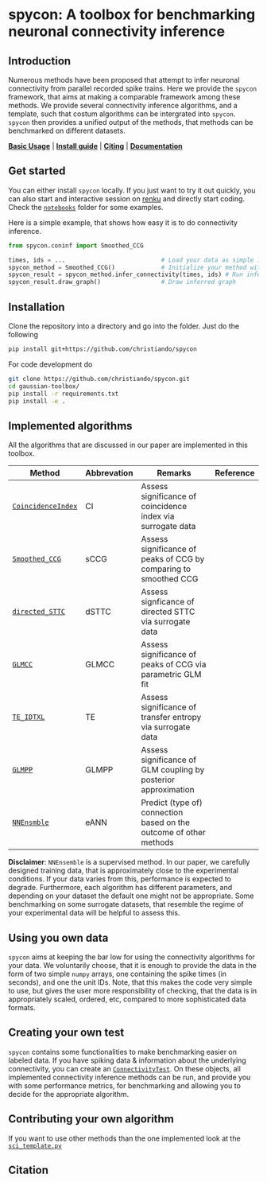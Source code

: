 # spycon: A toolbox for benchmarking neuronal connectivity inference
## Introduction

Numerous methods have been proposed that attempt to infer neuronal connectivity from parallel recorded spike trains. 
Here we provide the `spycon` framework, that aims at making a comparable framework among these methods. We provide several 
connectivity inference algorithms, and a template, such that costum algorithms can be intergrated into `spycon`. `spycon`
then provides a unified output of the methods, that methods can be benchmarked on different datasets.

[**Basic Usage**](#basics) | [**Install guide**](#installation) | [**Citing**](#citation) | [**Documentation**]()

## Get started

You can either install `spycon` locally. If you just want to try it out quickly, you can also start and interactive 
session on [renku](https://renkulab.io/projects/christian.donner/spycon) and directly start coding. Check the [`notebooks`](notebooks) folder for some examples.

Here is a simple example, that shows how easy it is to do connectivity inference.

```python
from spycon.coninf import Smoothed_CCG

times, ids = ...                           # Load your data as simple 1D numpy arrays
spycon_method = Smoothed_CCG()             # Initialize your method with default parameters
spycon_result = spycon_method.infer_connectivity(times, ids) # Run inference
spycon_result.draw_graph()                 # Draw inferred graph
```

## Installation

Clone the repository into a directory and go into the folder. Just do the following

```bash
pip install git+https://github.com/christiando/spycon
```

For code development do
```bash
git clone https://github.com/christiando/spycon.git
cd gaussian-toolbox/
pip install -r requirements.txt
pip install -e .
```

## Implemented algorithms

All the algorithms that are discussed in our paper are implemented in this toolbox.

| Method             | Abbrevation | Remarks                                                            | Reference |
|--------------------|-------------|--------------------------------------------------------------------|-----------|
| [`CoincidenceIndex`](spycon/coninf/sci_ci.py) | CI          | Assess significance of coincidence index via surrogate data        |           |
| [`Smoothed_CCG`](spycon/coninf/sci_sccg.py)     | sCCG        | Assess significance of peaks of CCG by comparing to smoothed CCG   |           |
| [`directed_STTC`](spycon/coninf/sci_dsttc.py)     | dSTTC       | Assess signficance of directed STTC via surrogate data             |           |
| [`GLMCC`](spycon/coninf/sci_glmcc.py)             | GLMCC       | Assess significance of peaks of CCG via parametric GLM fit         |           |
| [`TE_IDTXL`](spycon/coninf/sci_idtxl.py)          | TE          | Assess significance of transfer entropy via surrogate data         |           |
| [`GLMPP`](spycon/coninf/sci_glmpp.py)             | GLMPP       | Assess significance of GLM coupling by posterior approximation     |           |
| [`NNEnsmble`](spycon/coninf/sci_ensemble.py)         | eANN        | Predict (type of) connection based on the outcome of other methods |           |

__Disclaimer__: `NNEnsemble` is a supervised method. In our paper, we carefully designed training data, that is approximately close to the experimental conditions. If your data varies from this, performance is expected to degrade. Furthermore, each algorithm has different parameters, and depending on your dataset the default one might not be appropriate. Some benchmarking on some surrogate datasets, that resemble the regime of your experimental data will be helpful to assess this.

## Using you own data

`spycon` aims at keeping the bar low for using the connectivity algorithms for your data. We voluntarily choose, that it is enough to provide the data in the form of two simple `numpy` arrays, one containing the spike times (in seconds), and one the unit IDs. Note, that this makes the code very simple to use, but gives the user more responsibility of checking, that the data is in appropriately scaled, ordered, etc, compared to more sophisticated data formats. 

## Creating your own test

`spycon` contains some functionalities to make benchmarking easier on labeled data. If you have spiking data & information about the underlying connectivity, you can create an [`ConnectivityTest`](spycon/spycon_tests.py). On these objects, all implemented connectivity inference methods can be run, and provide you with some performance metrics, for benchmarking and allowing you to decide for the appropriate algorithm.

## Contributing your own algorithm

If you want to use other methods than the one implemented look at the [`sci_template.py`](spycon/coninf/sci_template.py)

## Citation


